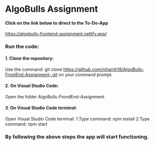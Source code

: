# AlgoBulls Assignment
#### Click on the link below to direct to the To-Do-App
https://algobulls-frontend-assignment.netlify.app/

### Run the code:
#### 1. Clone the repository:
Use the command: git clone https://github.com/nihanth18/AlgoBulls-FrontEnd-Assignment-.git on your command prompt.
   
#### 2. On Visual Studio Code:
Open the folder AlgoBulls-FrondEnd-Assignment

#### 3. On Visual Studio Code terminal:
Open Visual Studio Code terminal:
  1.Type command: npm install
  2.Type command: npm start
  
  ### By following the above steps the app will start functioning.
